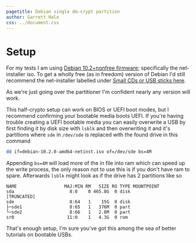 ```yaml
---
pagetitle: Debian single dm-crypt partition
author: Garrett Hale
css: ../document.css
---
```


Setup
=====

For my tests I am using [Debian 10.2+nonfree firmware](https://cdimage.debian.org/cdimage/unofficial/non-free/cd-including-firmware/);
specifically the net-installer iso.  To get a wholly free (as in freedom)
version of Debian I'd still recommend the net-installer labelled under
[Small CDs or USB sticks here](https://www.debian.org/distrib/netinst).

As we're just going over the partitioner I'm confident nearly any version
will work.

This half-crypto setup can work on BIOS or UEFI boot modes, but I recommend
confirming your bootable media boots UEFI.  If you're having trouble creating a
UEFI bootable media you can easily overwrite a USB by first finding it by disk
size with `lsblk` and then overwriting it and it's partitions where `sde` in
`/dev/sde` is replaced with the found drive in this command

```bash
dd if=debian-10.2.0-amd64-netinst.iso of=/dev/sde bs=4M
```

Appending `bs=4M` will load more of the in file into ram which can speed up the
write process, the only reason not to use this is if you don't have ram to spare.
Afterwards `lsblk` might look as if the drive has 2 partitions like so

```
NAME                  MAJ:MIN RM   SIZE RO TYPE MOUNTPOINT
sda                     8:0    0 465.8G  0 disk
[TRUNCATED]
sde                     8:64   1    15G  0 disk
├─sde1                  8:65   1   376M  0 part
└─sde2                  8:66   1   2.8M  0 part
sr0                    11:0    1   4.3G  0 rom
```

That's enough setup, I'm sure you've got this among the sea of better tutorials
on bootable USBs.
